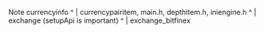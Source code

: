 Note
currencyinfo
^
|
currencypairitem, main.h, depthitem.h, iniengine.h
^
|
exchange (setupApi is important)
^
|
exchange_bitfinex